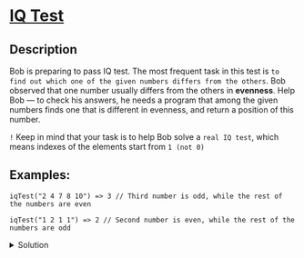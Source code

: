 # [IQ Test](https://www.codewars.com/kata/552c028c030765286c00007d/train/javascript)
## Description
<div><p>Bob is preparing to pass IQ test. The most frequent task in this test is <code>to find out which one of the given numbers differs from the others</code>. Bob observed that one number usually differs from the others in <strong>evenness</strong>. Help Bob — to check his answers, he needs a program that among the given numbers finds one that is different in evenness, and return a position of this number.</p>
<p><code>!</code> Keep in mind that your task is to help Bob solve a <code>real IQ test</code>, which means indexes of the elements start from <code>1 (not 0)</code></p>
<h2 id="examples">Examples:</h2>

<pre><code class="language-javascript"><span class="cm-variable">iqTest</span>(<span class="cm-string">"2 4 7 8 10"</span>) <span class="cm-operator">=&gt;</span> <span class="cm-number">3</span> <span class="cm-comment">// Third number is odd, while the rest of the numbers are even</span>

<span class="cm-variable">iqTest</span>(<span class="cm-string">"1 2 1 1"</span>) <span class="cm-operator">=&gt;</span> <span class="cm-number">2</span> <span class="cm-comment">// Second number is even, while the rest of the numbers are odd</span>
</code></pre>




</div>
<details><summary>Solution</summary><pre><code><span class="cm-keyword">function</span> <span class="cm-def">iqTest</span>(<span class="cm-def">numbers</span>){
  <span class="cm-variable">let arr</span> <span class="cm-operator">=</span> <span class="cm-variable-2">numbers</span>.<span class="cm-property">split</span>(<span class="cm-string">' '</span>).<span class="cm-property">map</span>(<span class="cm-def">n</span> <span class="cm-operator">=&gt;</span> <span class="cm-operator">+</span><span class="cm-variable-2">n</span>);
  <span class="cm-keyword">if</span> (<span class="cm-variable">arr</span>.<span class="cm-property">length</span> <span class="cm-operator">&lt;</span> <span class="cm-number">3</span>) <span class="cm-keyword">return</span> <span class="cm-number">1</span>;
  <span class="cm-keyword">for</span> (<span class="cm-keyword">let</span> <span class="cm-def">i</span> <span class="cm-operator">=</span> <span class="cm-number">1</span>; <span class="cm-variable-2">i</span> <span class="cm-operator">&lt;</span> <span class="cm-variable">arr</span>.<span class="cm-property">length</span>; <span class="cm-variable-2">i</span><span class="cm-operator">++</span>){
    <span class="cm-keyword">let</span> <span class="cm-def">sum</span> <span class="cm-operator">=</span> <span class="cm-variable">arr</span>[<span class="cm-variable-2">i</span><span class="cm-operator">-</span><span class="cm-number">1</span>] <span class="cm-operator">+</span> <span class="cm-variable">arr</span>[<span class="cm-variable-2">i</span>];
    <span class="cm-keyword">if</span> (<span class="cm-variable-2">sum</span> <span class="cm-operator">%</span> <span class="cm-number">2</span> <span class="cm-operator">===</span> <span class="cm-number">0</span>) <span class="cm-keyword">continue</span>;
    <span class="cm-keyword">let</span> <span class="cm-def">diff</span> <span class="cm-operator">=</span> <span class="cm-variable">arr</span>.<span class="cm-property">slice</span>(<span class="cm-variable-2">i</span><span class="cm-operator">-</span><span class="cm-number">2</span>)[<span class="cm-number">0</span>];
    <span class="cm-keyword">if</span> ((<span class="cm-variable">arr</span>[<span class="cm-variable-2">i</span><span class="cm-operator">-</span><span class="cm-number">1</span>] <span class="cm-operator">+</span> <span class="cm-variable-2">diff</span>) <span class="cm-operator">%</span> <span class="cm-number">2</span> <span class="cm-operator">===</span> <span class="cm-number">1</span>) <span class="cm-keyword">return</span> <span class="cm-variable-2">i</span>;
    <span class="cm-keyword">if</span> ((<span class="cm-variable">arr</span>[<span class="cm-variable-2">i</span>] <span class="cm-operator">+</span> <span class="cm-variable-2">diff</span>) <span class="cm-operator">%</span> <span class="cm-number">2</span> <span class="cm-operator">===</span> <span class="cm-number">1</span>) <span class="cm-keyword">return</span> <span class="cm-variable-2">i</span><span class="cm-operator">+</span><span class="cm-number">1</span>;
  }
  <span class="cm-keyword">return</span> <span class="cm-atom">null</span>;
}</code></pre></details>